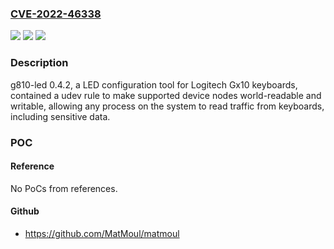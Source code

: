 ### [CVE-2022-46338](https://cve.mitre.org/cgi-bin/cvename.cgi?name=CVE-2022-46338)
![](https://img.shields.io/static/v1?label=Product&message=n%2Fa&color=blue)
![](https://img.shields.io/static/v1?label=Version&message=n%2Fa&color=blue)
![](https://img.shields.io/static/v1?label=Vulnerability&message=n%2Fa&color=brighgreen)

### Description

g810-led 0.4.2, a LED configuration tool for Logitech Gx10 keyboards, contained a udev rule to make supported device nodes world-readable and writable, allowing any process on the system to read traffic from keyboards, including sensitive data.

### POC

#### Reference
No PoCs from references.

#### Github
- https://github.com/MatMoul/matmoul

